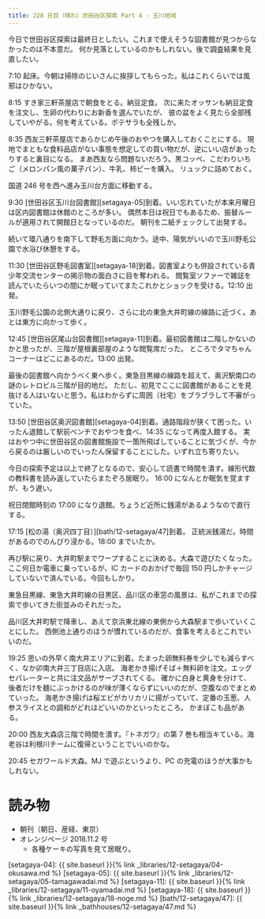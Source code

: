 ```yaml
---
title: 228 日目（晴れ）世田谷区探索 Part 4 - 玉川地域
---
```


今日で世田谷区探索は最終日としたい。これまで使えそうな図書館が見つからなかったのは不本意だ。
何か見落としているのかもしれない。後で調査結果を見直したい。

7:10 起床。今朝は掃除のじいさんに挨拶してもらった。私はこれくらいでは風邪はひかない。

8:15 すき家三軒茶屋店で朝食をとる。納豆定食。
次に来たオッサンも納豆定食を注文し、生卵の代わりにお新香を選んでいたが、
彼の盆をよく見たら全部残していやがる。何を考えている。ポテサラも全残しか。

8:35 西友三軒茶屋店であらかじめ午後のおやつを購入しておくことにする。
現地でまともな食料品店がない事態を想定しての買い物だが、逆にいい店があったりすると裏目になる。
まあ西友なら問題ないだろう。黒コッペ、こだわりいちご（メロンパン風の菓子パン）、牛乳、柿ピーを購入。
リュックに詰めておく。

国道 246 号を西へ進み玉川台方面に移動する。

9:30 [世田谷区玉川台図書館][setagaya-05]到着。いい忘れていたが本来月曜日は区内図書館は休館のところが多い。
偶然本日は祝日でもあるため、振替ルールが適用されて開館日となっているのだ。
朝刊を二紙チェックして出発する。

続いて環八通りを南下して野毛方面に向かう。途中、陽気がいいので玉川野毛公園で水浴び休憩をする。

11:30 [世田谷区野毛図書室][setagaya-18]到着。図書室よりも併設されている青少年交流センターの掲示物の面白さに目を奪われる。
閲覧室ソファーで雑誌を読んでいたらいつの間にか眠っていてまたこれかとショックを受ける。12:10 出発。

玉川野毛公園の北側大通りに戻り、さらに北の東急大井町線の線路に近づく。あとは東方に向かって歩く。

12:45 [世田谷区尾山台図書館][setagaya-11]到着。最初図書館は二階しかないのかと思ったが、三階が屋根裏部屋のような閲覧席だった。
ところでタマちゃんコーナーはどこにあるのだ。13:00 出発。

最後の図書館へ向かうべく東へ歩く。東急目黒線の線路を超えて、奥沢駅南口の謎のレトロビル三階が目的地だ。
ただし、初見でここに図書館があることを見抜ける人はいないと思う。私はわからずに周囲（社宅）をブラブラして不審がっていた。

13:50 [世田谷区奥沢図書館][setagaya-04]到着。通路階段が狭くて困った。いったん退館して駅前ベンチでおやつを食べ、14:35 になって再度入館する。
実はおやつ中に世田谷区の図書館施設で一箇所飛ばしていることに気づくが、今から戻るのは厳しいのでいったん保留することにした。いずれ立ち寄りたい。

今日の探索予定は以上で終了となるので、安心して読書で時間を潰す。線形代数の教科書を読み返していたらまたぞろ居眠り。
16:00 になんとか眠気を覚ますが、もう遅い。

祝日閉館時刻の 17:00 になり退館。ちょうど近所に銭湯があるようなので直行する。

17:15 [松の湯（奥沢四丁目）][bath/12-setagaya/47]到着。
正統派銭湯だ。時間があるのでのんびり浸かる。18:00 までいたか。

再び駅に戻り、大井町駅までワープすることに決める。大森で遊びたくなった。
ここ何日か電車に乗っているが、IC カードのおかげで毎回 150 円しかチャージしていないで済んでいる。今回もしかり。

東急目黒線、東急大井町線の目黒区、品川区の車窓の風景は、私がこれまでの探索で歩いてきた街並みのそれだった。

品川区大井町駅で降車し、あえて京浜東北線の東側から大森駅まで歩いていくことにした。
西側池上通りのほうが慣れているのだが、食事を考えるとこれでいいのだ。

19:25 思いの外早く南大井エリアに到着。たまった卵無料券を少しでも減らすべく、なか卯南大井三丁目店に入店。
海老かき揚げそば＋無料卵を注文。エッグセパレーターと共に注文品がサーブされてくる。
確かに白身と黄身を分けて、後者だけを麺にぶっかけるのが味が薄くならずにいいのだが、空腹なのでまとめていった。
海老かき揚げは桜エビがカリカリに揚がっていて、定番の玉葱、人参スライスとの調和がどれほどいいのかといったところ。
かまぼこも品がある。

20:00 西友大森店三階で時間を潰す。『トネガワ』の第 7 巻も相当キている。海老谷は利根川チームに復帰ということでいいのかな。

20:45 セガワールド大森。MJ で遊ぶというより、PC の充電のほうが大事かもしれない。

# 読み物

* 朝刊（朝日、産経、東京）
* オレンジページ 2018.11.2 号
  * 各種ケーキの写真を見て居眠り。

[setagaya-04]: {{ site.baseurl }}{% link _libraries/12-setagaya/04-okusawa.md %}
[setagaya-05]: {{ site.baseurl }}{% link _libraries/12-setagaya/05-tamagawadai.md %}
[setagaya-11]: {{ site.baseurl }}{% link _libraries/12-setagaya/11-oyamadai.md %}
[setagaya-18]: {{ site.baseurl }}{% link _libraries/12-setagaya/18-noge.md %}
[bath/12-setagaya/47]: {{ site.baseurl }}{% link _bathhouses/12-setagaya/47.md %}
